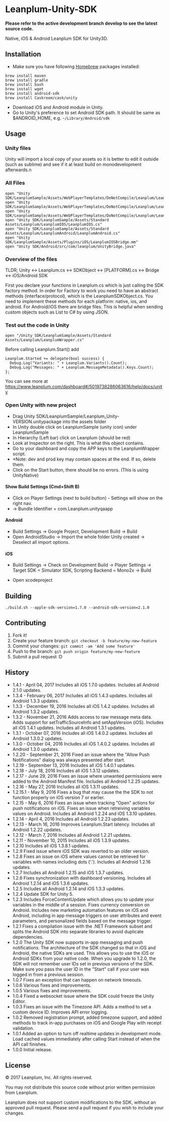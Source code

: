 # Leanplum-Unity-SDK
**Please refer to the active development branch develop to see the latest source code.**

Native, iOS & Android Leanplum SDK for Unity3D.
## Installation
- Make sure you have following [Homebrew](https://brew.sh) packages installed:
```
brew install maven
brew install gradle
brew install bash
brew install wget
brew install android-sdk
brew install Caskroom/cask/unity
```
- Download iOS and Android module in Unity.
- Go to Unity's preference to set Android SDK path. It should be same as $ANDROID_HOME, e.g. `~/Library/Android/sdk`
## Usage
### Unity files
Unity will import a local copy of your assets so it is better to edit it outside (such as sublime) and see if it at least build on monodevelopment afterwards.n
### All Files
```
open "Unity SDK/LeanplumSample/Assets/WebPlayerTemplates/DoNotCompile/Leanplum/Leanplum.cs"
open "Unity SDK/LeanplumSample/Assets/WebPlayerTemplates/DoNotCompile/Leanplum/LeanplumSDKObject.cs"
open "Unity SDK/LeanplumSample/Assets/WebPlayerTemplates/DoNotCompile/Leanplum/LeanplumNative/LeanplumNative.cs"
open "Unity SDK/LeanplumSample/Assets/Standard Assets/Leanplum/LeanplumIOS/LeanplumIOS.cs"
open "Unity SDK/LeanplumSample/Assets/Standard Assets/Leanplum/LeanplumAndroid/LeanplumAndroid.cs"
open "Unity SDK/LeanplumSample/Assets/Plugins/iOS/LeanplumIOSBridge.mm"
open "Unity SDK/Android/src/com/leanplum/UnityBridge.java"
```
### Overview of the files
TLDR; Unity <-> Leanplum.cs <-> SDKObject <-> [PLATFORM].cs <-> Bridge <-> iOS/Android SDK

First you declare your functions in Leanplum.cs which is just calling the SDK factory method. In order for Factory to work you need to have an abstract methods (interface/protocol), which is the LeanplumSDKObject.cs. You need to implement these methods for each platform: native, ios, and android. For Android/iOS there are bridge files. This is helpful when sending custom objects such as List<object> to C# by using JSON.
### Test out the code in Unity
`open "/Unity SDK/LeanplumSample/Assets/Standard Assets/Leanplum/LeanplumWrapper.cs"`

Before calling Leanplum.Start() add 
```
Leanplum.Started += delegate(bool success) {
  Debug.Log("Variants: " + Leanplum.Variants().Count);
  Debug.Log("Messages: " + Leanplum.MessageMetadata().Keys.Count);
};
```

You can see more at https://www.leanplum.com/dashboard#/5019738286063616/help/docs/unity

### Open Unity with new project
- Drag Unity SDK/LeanplumSample/Leanplum_Unity-VERSION.unitypackage into the assets folder
- In Unity double click on LeanplumSample (unity icon) under LeanplumSample
- In Hierarchy (Left bar) click on Leanplum (should be red)
- Look at Inspector on the right. This is what this object contains. 
- Go to your dashboard and copy the APP keys to the LeanplumWrapper script.
- *Note: dev and prod key may contain spaces at the end. If so, delete them.
- Click on the Start button, there should be no errors. (This is using UnityNative)
#### Show Build Settings (Cmd+Shift B)
- Click on Player Settings (next to build button) - Settings will show on the right nav.
- -> Bundle Identifier = com.Leanplum.unityqaapp
#### Android
- Build Settings -> Google Project, Development Build -> Build
- Open AndroidStudio -> Import the whole folder Unity created -> Deselect all import options.
#### iOS
- Build Settings -> Check on Development Build
  -> Player Settings -> Target SDK = Simulator SDK, Scripting Backend = Mono2x 
  -> Build

- Open xcodeproject

## Building
`./build.sh --apple-sdk-version=1.7.0 --android-sdk-version=2.1.0`
## Contributing
1. Fork it!
2. Create your feature branch: `git checkout -b feature/my-new-feature`
3. Commit your changes: `git commit -am 'Add some feature'`
4. Push to the branch: `git push origin feature/my-new-feature`
5. Submit a pull request :D
## History
- 1.4.1 - April 04, 2017 Includes all iOS 1.7.0 updates. Includes all Android 2.1.0 updates.
- 1.3.4 - February 06, 2017 Includes all iOS 1.4.3 updates. Includes all Android 1.3.3 updates.
- 1.3.3 - December 19, 2016 Includes all iOS 1.4.2 updates. Includes all Android 1.3.2 updates.
- 1.3.2 - November 21, 2016 Adds access to raw message meta data. Adds support for setTrafficSourceInfo and setAppVersion (iOS). Includes all iOS 1.4.1 updates. Includes all Android 1.3.1 updates.
- 1.3.1 - October 07, 2016 Includes all iOS 1.4.0.2 updates. Includes all Android 1.3.0.2 updates.
- 1.3.0 - October 04, 2016 Includes all iOS 1.4.0.2 updates. Includes all Android 1.3.0 updates.
- 1.2.20 - September 21, 2016 Fixed an issue where the "Allow Push Notifications” dialog was always presented after start.
- 1.2.19 - September 13, 2016 Includes all iOS 1.4.0.1 updates.
- 1.2.18 - July 18, 2016 Includes all iOS 1.3.12 updates.
- 1.2.17 - June 29, 2016 Fixes an issue where unwanted permissions were added to the Android Manifest file. Includes all Android 1.2.25 updates.
- 1.2.16 - May 27, 2016 Includes all iOS 1.3.11 updates.
- 1.2.15.1 - May 9, 2016 Fixes a bug that may cause the the SDK to not function properly on iOS version 7 or earlier.
- 1.2.15 - May 6, 2016 Fixes an issue when tracking "Open" actions for push notifications on iOS. Fixes an issue when retreiving variables values on Android. Includes all Android 1.2.24 and iOS 1.3.10 updates.
- 1.2.14 - April 4, 2016 Includes all Android 1.2.23 updates.
- 1.2.13 - March 16, 2016 Improves Leanplum.Start latency. Includes all Android 1.2.22 updates.
- 1.2.12 - March 7, 2016 Includes all Android 1.2.21 updates.
- 1.2.11 - November 10, 2015 Includes all iOS 1.3.9 updates.
- 1.2.10 Includes all iOS 1.3.8.1 updates.
- 1.2.9 Fixed issue where iOS SDK was reverted to an older version.
- 1.2.8 Fixes an issue on iOS where values cannot be retrieved for variables with names including dots ('.'). Includes all Android 1.2.16 updates.
- 1.2.7 Includes all Android 1.2.15 and iOS 1.3.7 updates.
- 1.2.6 Fixes synchronization with dashboard versioning. Includes all Android 1.2.14 and iOS 1.3.6 updates.
- 1.2.5 Includes all Android 1.2.14 and iOS 1.3.3 updates.
- 1.2.4 Update SDK for Unity 5.
- 1.2.3 Includes ForceContentUpdate which allows you to update your variables in the middle of a session. Fixes currency conversion on Android. Includes new marketing automation features on iOS and Android, including in app message triggers on user attributes and event parameters, and personalized fields based on the message trigger.
- 1.2.1 Fixes a compilation issue with the .NET Framework subset and splits the Android SDK into separate libraries to avoid duplicate dependencies.
- 1.2.0 The Unity SDK now supports in-app messaging and push notifications. The architecture of the SDK changed so that in iOS and Android, the native SDKs are used. This allows you to use the iOS or Android SDKs from your native code. When you upgrade to 1.2.0, the SDK will not remember user IDs set in previous versions of the SDK. Make sure you pass the user ID in the "Start" call if your user was logged in from a previous session.
- 1.0.7 Fixes an exception that can happen on network timeouts.
- 1.0.6 Various fixes and improvements.
- 1.0.5 Various fixes and improvements.
- 1.0.4 Fixed a websocket issue where the SDK could freeze the Unity Editor.
- 1.0.3 Fixes an issue with the Timezone API. Adds a method to set a custom device ID. Improves API error logging.
- 1.0.2 Removed registration prompt, added timezone support, and added methods to track in-app purchases on iOS and Google Play with receipt validation.
- 1.0.1 Added an option to turn off realtime updates in development mode. Load cached values immediately after calling Start instead of when the API call finishes.
- 1.0.0 Initial release.
## License
© 2017 Leanplum, Inc. All rights reserved.

You may not distribute this source code without prior written permission from Leanplum.

Leanplum does not support custom modifications to the SDK, without an approved pull request. Please send a pull request if you wish to include your changes.

